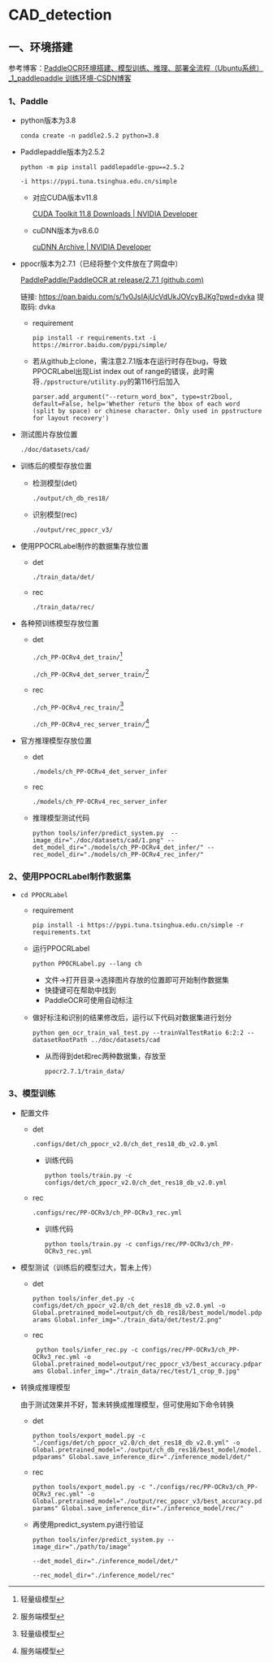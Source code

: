 # CAD_detection

## 一、环境搭建

参考博客：[PaddleOCR环境搭建、模型训练、推理、部署全流程（Ubuntu系统）_1_paddlepaddle 训练环境-CSDN博客](https://blog.csdn.net/m0_60657960/article/details/137072289)

### 1、Paddle

* python版本为3.8

  `conda create -n paddle2.5.2 python=3.8`

* Paddlepaddle版本为2.5.2

  `python -m pip install paddlepaddle-gpu==2.5.2 `

  `-i https://pypi.tuna.tsinghua.edu.cn/simple`

  * 对应CUDA版本v11.8

    [CUDA Toolkit 11.8 Downloads | NVIDIA Developer](https://developer.nvidia.com/cuda-11-8-0-download-archive)

  * cuDNN版本为v8.6.0

    [cuDNN Archive | NVIDIA Developer](https://developer.nvidia.com/rdp/cudnn-archive)

* ppocr版本为2.7.1（已经将整个文件放在了网盘中）

  [PaddlePaddle/PaddleOCR at release/2.7.1 (github.com)](https://github.com/PaddlePaddle/PaddleOCR/tree/release/2.7.1)

  链接: https://pan.baidu.com/s/1v0JsIAjUcVdUkJOVcyBJKg?pwd=dvka 提取码: dvka

  * requirement

    `pip install -r requirements.txt -i https://mirror.baidu.com/pypi/simple/`

  * 若从github上clone，需注意2.7.1版本在运行时存在bug，导致PPOCRLabel出现List index out of range的错误，此时需将`./ppstructure/utility.py`的第116行后加入

        parser.add_argument("--return_word_box", type=str2bool, default=False, help='Whether return the bbox of each word (split by space) or chinese character. Only used in ppstructure for layout recovery')

* 测试图片存放位置

  `./doc/datasets/cad/`

* 训练后的模型存放位置

  * 检测模型(det)

    `./output/ch_db_res18/`

  * 识别模型(rec)

    `./output/rec_ppocr_v3/`

* 使用PPOCRLabel制作的数据集存放位置

  * det

    `./train_data/det/`

  * rec

    `./train_data/rec/`

* 各种预训练模型存放位置

  * det

    `./ch_PP-OCRv4_det_train/`[^1]

    `./ch_PP-OCRv4_det_server_train/`[^2]

  * rec

    `./ch_PP-OCRv4_rec_train/`[^1]

    `./ch_PP-OCRv4_rec_server_train/`[^2]

* 官方推理模型存放位置

  * det

    `./models/ch_PP-OCRv4_det_server_infer`

  * rec

    `./models/ch_PP-OCRv4_rec_server_infer`

  * 推理模型测试代码

    `python tools/infer/predict_system.py  --image_dir="./doc/datasets/cad/1.png" --det_model_dir="./models/ch_PP-OCRv4_det_infer/" --rec_model_dir="./models/ch_PP-OCRv4_rec_infer/"`

### 2、使用PPOCRLabel制作数据集

* `cd PPOCRLabel`

  * requirement

    `pip install -i https://pypi.tuna.tsinghua.edu.cn/simple -r requirements.txt`

  * 运行PPOCRLabel

    `python PPOCRLabel.py --lang ch`

    * 文件→打开目录→选择图片存放的位置即可开始制作数据集
    * 快捷键可在帮助中找到
    * PaddleOCR可使用自动标注

  * 做好标注和识别的结果修改后，运行以下代码对数据集进行划分

    `python gen_ocr_train_val_test.py --trainValTestRatio 6:2:2 --datasetRootPath ../doc/datasets/cad`

    * 从而得到det和rec两种数据集，存放至

      `ppocr2.7.1/train_data/`

### 3、模型训练

* 配置文件

  * det

    `.configs/det/ch_ppocr_v2.0/ch_det_res18_db_v2.0.yml`

    * 训练代码

      `python tools/train.py -c configs/det/ch_ppocr_v2.0/ch_det_res18_db_v2.0.yml`

  * rec

    `.configs/rec/PP-OCRv3/ch_PP-OCRv3_rec.yml`

    * 训练代码

      `python tools/train.py -c configs/rec/PP-OCRv3/ch_PP-OCRv3_rec.yml`

* 模型测试（训练后的模型过大，暂未上传）

  * det

    `python tools/infer_det.py -c configs/det/ch_ppocr_v2.0/ch_det_res18_db_v2.0.yml -o Global.pretrained_model=output/ch_db_res18/best_model/model.pdparams Global.infer_img="./train_data/det/test/2.png"`

  * rec

    ` python tools/infer_rec.py -c configs/rec/PP-OCRv3/ch_PP-OCRv3_rec.yml -o Global.pretrained_model=output/rec_ppocr_v3/best_accuracy.pdparams Global.infer_img="./train_data/rec/test/1_crop_0.jpg"`

* 转换成推理模型

  由于测试效果并不好，暂未转换成推理模型，但可使用如下命令转换

  * det

    `python tools/export_model.py -c "./configs/det/ch_ppocr_v2.0/ch_det_res18_db_v2.0.yml" -o Global.pretrained_model="./output/ch_db_res18/best_model/model.pdparams" Global.save_inference_dir="./inference_model/det/"`

  * rec

    `python tools/export_model.py -c "./configs/rec/PP-OCRv3/ch_PP-OCRv3_rec.yml" -o Global.pretrained_model="./output/rec_ppocr_v3/best_accuracy.pdparams" Global.save_inference_dir="./inference_model/rec/"`

  * 再使用predict_system.py进行验证

    `python tools/infer/predict_system.py --image_dir="./path/to/image" `

    `--det_model_dir="./inference_model/det/" `

    `--rec_model_dir="./inference_model/rec"`

[^1]: 轻量级模型
[^2]: 服务端模型